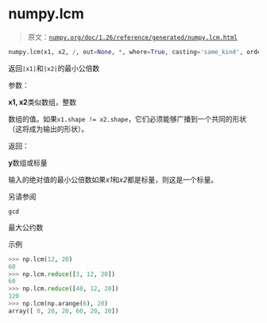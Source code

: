 # numpy.lcm

> 原文：[`numpy.org/doc/1.26/reference/generated/numpy.lcm.html`](https://numpy.org/doc/1.26/reference/generated/numpy.lcm.html)

```py
numpy.lcm(x1, x2, /, out=None, *, where=True, casting='same_kind', order='K', dtype=None, subok=True[, signature, extobj]) = <ufunc 'lcm'>
```

返回`|x1|`和`|x2|`的最小公倍数

参数：

**x1, x2**类似数组，整数

数组的值。如果`x1.shape != x2.shape`，它们必须能够广播到一个共同的形状（这将成为输出的形状）。

返回：

**y**数组或标量

输入的绝对值的最小公倍数如果*x1*和*x2*都是标量，则这是一个标量。

另请参阅

`gcd`

最大公约数

示例

```py
>>> np.lcm(12, 20)
60
>>> np.lcm.reduce([3, 12, 20])
60
>>> np.lcm.reduce([40, 12, 20])
120
>>> np.lcm(np.arange(6), 20)
array([ 0, 20, 20, 60, 20, 20]) 
```
